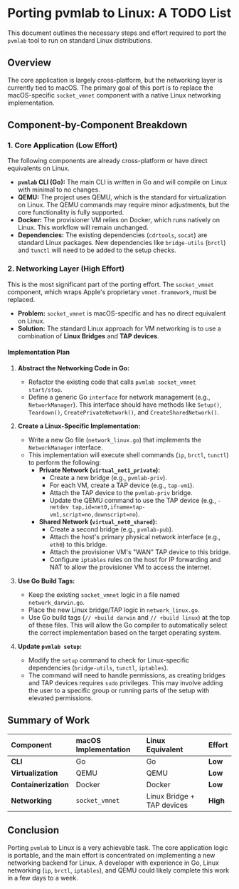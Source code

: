 # Porting pvmlab to Linux: A TODO List

This document outlines the necessary steps and effort required to port the `pvmlab` tool to run on standard Linux distributions.

## Overview

The core application is largely cross-platform, but the networking layer is currently tied to macOS. The primary goal of this port is to replace the macOS-specific `socket_vmnet` component with a native Linux networking implementation.

## Component-by-Component Breakdown

### 1. Core Application (Low Effort)

The following components are already cross-platform or have direct equivalents on Linux.

- **`pvmlab` CLI (Go):** The main CLI is written in Go and will compile on Linux with minimal to no changes.
- **QEMU:** The project uses QEMU, which is the standard for virtualization on Linux. The QEMU commands may require minor adjustments, but the core functionality is fully supported.
- **Docker:** The provisioner VM relies on Docker, which runs natively on Linux. This workflow will remain unchanged.
- **Dependencies:** The existing dependencies (`cdrtools`, `socat`) are standard Linux packages. New dependencies like `bridge-utils` (`brctl`) and `tunctl` will need to be added to the setup checks.

### 2. Networking Layer (High Effort)

This is the most significant part of the porting effort. The `socket_vmnet` component, which wraps Apple's proprietary `vmnet.framework`, must be replaced.

- **Problem:** `socket_vmnet` is macOS-specific and has no direct equivalent on Linux.
- **Solution:** The standard Linux approach for VM networking is to use a combination of **Linux Bridges** and **TAP devices**.

#### Implementation Plan

1. **Abstract the Networking Code in Go:**

   - Refactor the existing code that calls `pvmlab socket_vmnet start/stop`.
   - Define a generic Go `interface` for network management (e.g., `NetworkManager`). This interface should have methods like `Setup()`, `Teardown()`, `CreatePrivateNetwork()`, and `CreateSharedNetwork()`.

2. **Create a Linux-Specific Implementation:**

   - Write a new Go file (`network_linux.go`) that implements the `NetworkManager` interface.
   - This implementation will execute shell commands (`ip`, `brctl`, `tunctl`) to perform the following:
     - **Private Network (`virtual_net1_private`):**
       - Create a new bridge (e.g., `pvmlab-priv`).
       - For each VM, create a TAP device (e.g., `tap-vm1`).
       - Attach the TAP device to the `pvmlab-priv` bridge.
       - Update the QEMU command to use the TAP device (e.g., `-netdev tap,id=net0,ifname=tap-vm1,script=no,downscript=no`).
     - **Shared Network (`virtual_net0_shared`):**
       - Create a second bridge (e.g., `pvmlab-pub`).
       - Attach the host's primary physical network interface (e.g., `eth0`) to this bridge.
       - Attach the provisioner VM's "WAN" TAP device to this bridge.
       - Configure `iptables` rules on the host for IP forwarding and NAT to allow the provisioner VM to access the internet.

3. **Use Go Build Tags:**

   - Keep the existing `socket_vmnet` logic in a file named `network_darwin.go`.
   - Place the new Linux bridge/TAP logic in `network_linux.go`.
   - Use Go build tags (`// +build darwin` and `// +build linux`) at the top of these files. This will allow the Go compiler to automatically select the correct implementation based on the target operating system.

4. **Update `pvmlab setup`:**
   - Modify the `setup` command to check for Linux-specific dependencies (`bridge-utils`, `tunctl`, `iptables`).
   - The command will need to handle permissions, as creating bridges and TAP devices requires `sudo` privileges. This may involve adding the user to a specific group or running parts of the setup with elevated permissions.

## Summary of Work

| Component            | macOS Implementation | Linux Equivalent           | Effort   |
| :------------------- | :------------------- | :------------------------- | :------- |
| **CLI**              | Go                   | Go                         | **Low**  |
| **Virtualization**   | QEMU                 | QEMU                       | **Low**  |
| **Containerization** | Docker               | Docker                     | **Low**  |
| **Networking**       | `socket_vmnet`       | Linux Bridge + TAP devices | **High** |

## Conclusion

Porting `pvmlab` to Linux is a very achievable task. The core application logic is portable, and the main effort is concentrated on implementing a new networking backend for Linux. A developer with experience in Go, Linux networking (`ip`, `brctl`, `iptables`), and QEMU could likely complete this work in a few days to a week.
